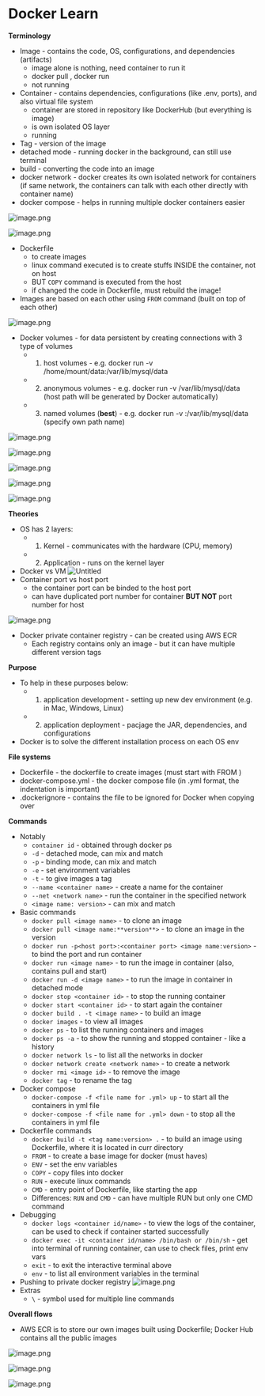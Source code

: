# Docker Learn

**Terminology**

- Image - contains the code, OS, configurations, and dependencies (artifacts)
  - image alone is nothing, need container to run it
  - docker pull <image>, docker run <image>
  - not running
- Container - contains dependencies, configurations (like .env, ports), and also virtual file system
  - container are stored in repository like DockerHub (but everything is image)
  - is own isolated OS layer
  - running
- Tag - version of the image
- detached mode - running docker in the background, can still use terminal
- build - converting the code into an image
- docker network - docker creates its own isolated network for containers (if same network, the containers can talk with each other directly with container name)
- docker compose - helps in running multiple docker containers easier

![image.png](https://prod-files-secure.s3.us-west-2.amazonaws.com/09e43348-83ee-426d-8c3f-9ed723dc883a/6e2a3a93-c10c-435b-b9bc-89bd2f97c065/image.png)

![image.png](https://prod-files-secure.s3.us-west-2.amazonaws.com/09e43348-83ee-426d-8c3f-9ed723dc883a/302de428-b780-474d-b626-7b659ad36ceb/image.png)

- Dockerfile
  - to create images
  - linux command executed is to create stuffs INSIDE the container, not on host
  - BUT `COPY` command is executed from the host
  - if changed the code in Dockerfile, must rebuild the image!
- Images are based on each other using `FROM` command (built on top of each other)

![image.png](https://prod-files-secure.s3.us-west-2.amazonaws.com/09e43348-83ee-426d-8c3f-9ed723dc883a/fefa6c0b-dcd3-4c94-83e7-84e294b9c9e6/image.png)

- Docker volumes - for data persistent by creating connections with 3 type of volumes
  - 1. host volumes - e.g. docker run -v /home/mount/data:/var/lib/mysql/data
  - 2. anonymous volumes - e.g. docker run -v /var/lib/mysql/data (host path will be generated by Docker automatically)
  - 3. named volumes (**best**) - e.g. docker run -v <volume name>:/var/lib/mysql/data (specify own path name)

![image.png](https://prod-files-secure.s3.us-west-2.amazonaws.com/09e43348-83ee-426d-8c3f-9ed723dc883a/474a3c21-a252-42d7-aa30-53694c8408df/image.png)

![image.png](https://prod-files-secure.s3.us-west-2.amazonaws.com/09e43348-83ee-426d-8c3f-9ed723dc883a/95318da8-e633-45c0-8e5e-5e5803a2d42c/image.png)

![image.png](https://prod-files-secure.s3.us-west-2.amazonaws.com/09e43348-83ee-426d-8c3f-9ed723dc883a/0bf8f4d0-f424-4c82-a48c-303582e31960/image.png)

![image.png](https://prod-files-secure.s3.us-west-2.amazonaws.com/09e43348-83ee-426d-8c3f-9ed723dc883a/22bceb5b-990e-4017-a666-3dbae6992e78/image.png)

![image.png](https://prod-files-secure.s3.us-west-2.amazonaws.com/09e43348-83ee-426d-8c3f-9ed723dc883a/a3e2c1e8-d9b0-4420-8a4e-c0d3e35410f9/image.png)

**Theories**

- OS has 2 layers:
  - 1. Kernel - communicates with the hardware (CPU, memory)
  - 2. Application - runs on the kernel layer
- Docker vs VM
  ![Untitled](https://prod-files-secure.s3.us-west-2.amazonaws.com/09e43348-83ee-426d-8c3f-9ed723dc883a/1c8d873d-b357-4c54-899f-bb9eb7501dfa/Untitled.png)
- Container port vs host port
  - the container port can be binded to the host port
  - can have duplicated port number for container **BUT NOT** port number for host

![image.png](https://prod-files-secure.s3.us-west-2.amazonaws.com/09e43348-83ee-426d-8c3f-9ed723dc883a/84e838f2-bd36-473f-aa3d-c5110d4aa403/image.png)

- Docker private container registry - can be created using AWS ECR
  - Each registry contains only an image - but it can have multiple different version tags

**Purpose**

- To help in these purposes below:
  - 1. application development - setting up new dev environment (e.g. in Mac, Windows, Linux)
  - 2. application deployment - pacjage the JAR, dependencies, and configurations
- Docker is to solve the different installation process on each OS env

**File systems**

- Dockerfile - the dockerfile to create images (must start with FROM <base image>)
- docker-compose.yml - the docker compose file (in .yml format, the indentation is important)
- .dockerignore - contains the file to be ignored for Docker when copying over

**Commands**

- Notably
  - `container id` - obtained through docker ps
  - `-d` - detached mode, can mix and match
  - `-p` - binding mode, can mix and match
  - `-e` - set environment variables
  - `-t` - to give images a tag
  - `--name <container name>` - create a name for the container
  - `--net <network name>` - run the container in the specified network
  - `<image name: version>` - can mix and match
- Basic commands
  - `docker pull <image name>` - to clone an image
  - `docker pull <image name:**version**>` - to clone an image in the version
  - `docker run -p<host port>:<container port> <image name:version>` - to bind the port and run container
  - `docker run <image name>` - to run the image in container (also, contains pull and start)
  - `docker run -d <image name>` - to run the image in container in detached mode
  - `docker stop <container id>` - to stop the running container
  - `docker start <container id>` - to start again the container
  - `docker build . -t <image name>` - to build an image
  - `docker images` - to view all images
  - `docker ps` - to list the running containers and images
  - `docker ps -a` - to show the running and stopped container - like a history
  - `docker network ls` - to list all the networks in docker
  - `docker network create <network name>` - to create a network
  - `docker rmi <image id>` - to remove the image
  - `docker tag` - to rename the tag
- Docker compose
  - `docker-compose -f <file name for .yml> up` - to start all the containers in yml file
  - `docker-compose -f <file name for .yml> down` - to stop all the containers in yml file
- Dockerfile commands
  - `docker build -t <tag name:version> .` - to build an image using Dockerfile, where it is located in curr directory
  - `FROM` - to create a base image for docker (must haves)
  - `ENV` - set the env variables
  - `COPY` - copy files into docker
  - `RUN` - execute linux commands
  - `CMD` - entry point of Dockerfile, like starting the app
  - Differences: `RUN` and `CMD` - can have multiple RUN but only one CMD command
- Debugging
  - `docker logs <container id/name>` - to view the logs of the container, can be used to check if container started successfully
  - `docker exec -it <container id/name> /bin/bash or /bin/sh` - get into terminal of running container, can use to check files, print env vars
  - `exit` - to exit the interactive terminal above
  - `env` - to list all environment variables in the terminal
- Pushing to private docker registry
  ![image.png](https://prod-files-secure.s3.us-west-2.amazonaws.com/09e43348-83ee-426d-8c3f-9ed723dc883a/09396270-6026-4d83-b419-e72b12475520/image.png)
- Extras
  - `\` - symbol used for multiple line commands

**Overall flows**

- AWS ECR is to store our own images built using Dockerfile; Docker Hub contains all the public images

![image.png](https://prod-files-secure.s3.us-west-2.amazonaws.com/09e43348-83ee-426d-8c3f-9ed723dc883a/a68f38d8-b228-465a-9c43-8f3b241932fb/image.png)

![image.png](https://prod-files-secure.s3.us-west-2.amazonaws.com/09e43348-83ee-426d-8c3f-9ed723dc883a/e136f339-8769-45a5-bd68-f3e64ee5ba42/image.png)

![image.png](https://prod-files-secure.s3.us-west-2.amazonaws.com/09e43348-83ee-426d-8c3f-9ed723dc883a/4cd33e78-604d-466e-b80b-c70fde8d8056/image.png)

